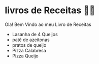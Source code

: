 # livros de Receitas :man_cook:

Ola! Bem Vindo ao meu Livro de Receitas

- Lasanha de 4 Queijos
- patê de azeitonas 
- pratos de queijo 
- Pizza Calabresa 
- Pizza Queijo 

